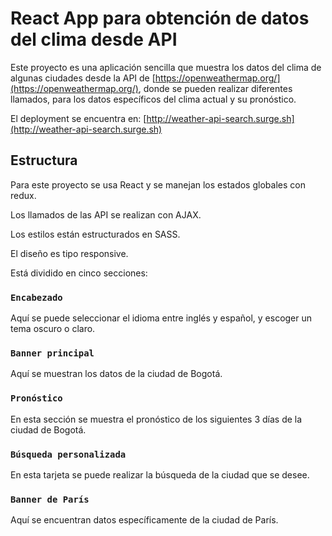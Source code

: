 # React App para obtención de datos del clima desde API

Este proyecto es una aplicación sencilla que muestra los datos del clima de algunas ciudades desde la API de [https://openweathermap.org/](https://openweathermap.org/), donde se pueden realizar diferentes llamados, para los datos específicos del clima actual y su pronóstico.

El deployment se encuentra en: [http://weather-api-search.surge.sh](http://weather-api-search.surge.sh)

## Estructura

Para este proyecto se usa React y se manejan los estados globales con redux.

Los llamados de las API se realizan con AJAX.

Los estilos están estructurados en SASS.

El diseño es tipo responsive.

Está dividido en cinco secciones:

### `Encabezado`

Aquí se puede seleccionar el idioma entre inglés y español, y escoger un tema oscuro o claro.

### `Banner principal`

Aquí se muestran los datos de la ciudad de Bogotá.

### `Pronóstico`

En esta sección se muestra el pronóstico de los siguientes 3 días de la ciudad de Bogotá.

### `Búsqueda personalizada`

En esta tarjeta se puede realizar la búsqueda de la ciudad que se desee.

### `Banner de París`

Aquí se encuentran datos específicamente de la ciudad de París.
